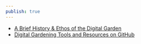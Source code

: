 ```yaml
---
publish: true
---
```


- [A Brief History & Ethos of the Digital Garden](https://maggieappleton.com/garden-history)
- [Digital Gardening Tools and Resources on GitHub](https://github.com/MaggieAppleton/digital-gardeners)